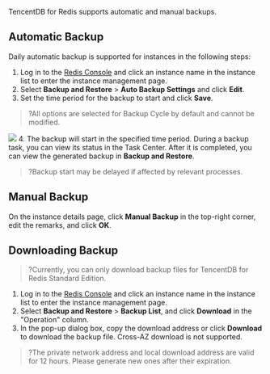 TencentDB for Redis supports automatic and manual backups.

## Automatic Backup
Daily automatic backup is supported for instances in the following steps:
1. Log in to the [Redis Console](https://console.cloud.tencent.com/redis) and click an instance name in the instance list to enter the instance management page.
2. Select **Backup and Restore** > **Auto Backup Settings** and click **Edit**.
3. Set the time period for the backup to start and click **Save**.
>?All options are selected for Backup Cycle by default and cannot be modified.
>
![](https://main.qcloudimg.com/raw/02813e57aa17fab2c5db77a3922469b0.png)
4. The backup will start in the specified time period. During a backup task, you can view its status in the Task Center. After it is completed, you can view the generated backup in **Backup and Restore**.
>?Backup start may be delayed if affected by relevant processes.

## Manual Backup
On the instance details page, click **Manual Backup** in the top-right corner, edit the remarks, and click **OK**.

## Downloading Backup
>?Currently, you can only download backup files for TencentDB for Redis Standard Edition.

1. Log in to the [Redis Console](https://console.cloud.tencent.com/redis) and click an instance name in the instance list to enter the instance management page.
2. Select **Backup and Restore** > **Backup List**, and click **Download** in the "Operation" column.
3. In the pop-up dialog box, copy the download address or click **Download** to download the backup file. Cross-AZ download is not supported.
>?The private network address and local download address are valid for 12 hours. Please generate new ones after their expiration.
